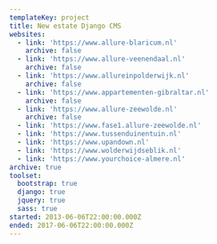 ```yaml
---
templateKey: project
title: New estate Django CMS
websites:
  - link: 'https://www.allure-blaricum.nl'
    archive: false
  - link: 'https://www.allure-veenendaal.nl'
    archive: false
  - link: 'https://www.allureinpolderwijk.nl'
    archive: false
  - link: 'https://www.appartementen-gibraltar.nl'
    archive: false
  - link: 'https://www.allure-zeewolde.nl'
    archive: false
  - link: 'https://www.fase1.allure-zeewolde.nl'
  - link: 'https://www.tussenduinentuin.nl'
  - link: 'https://www.upandown.nl'
  - link: 'https://www.wolderwijdseblik.nl'
  - link: 'https://www.yourchoice-almere.nl'
archive: true
toolset:
  bootstrap: true
  django: true
  jquery: true
  sass: true
started: 2013-06-06T22:00:00.000Z
ended: 2017-06-06T22:00:00.000Z
---
```


